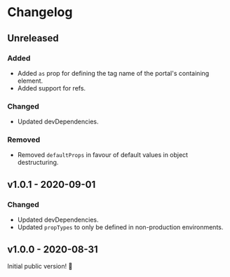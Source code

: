 # Changelog

## Unreleased

### Added

- Added `as` prop for defining the tag name of the portal's containing element.
- Added support for refs.

### Changed

- Updated devDependencies.

### Removed

- Removed `defaultProps` in favour of default values in object destructuring.

## v1.0.1 - 2020-09-01

### Changed

- Updated devDependencies.
- Updated `propTypes` to only be defined in non-production environments.

## v1.0.0 - 2020-08-31

Initial public version! :tada:
